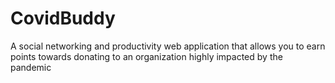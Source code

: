 # CovidBuddy
A social networking and productivity web application that allows you to earn points towards donating to an organization highly impacted by the pandemic
